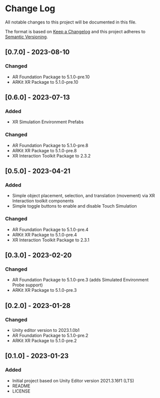 
# Change Log
All notable changes to this project will be documented in this file.
 
The format is based on [Keep a Changelog](http://keepachangelog.com/)
and this project adheres to [Semantic Versioning](http://semver.org/).
 
## [0.7.0] - 2023-08-10

### Changed

- AR Foundation Package to 5.1.0-pre.10
- ARKit XR Package to 5.1.0-pre.10

## [0.6.0] - 2023-07-13

### Added

- XR Simulation Environment Prefabs

### Changed

- AR Foundation Package to 5.1.0-pre.8
- ARKit XR Package to 5.1.0-pre.8
- XR Interaction Toolkit Package to 2.3.2

## [0.5.0] - 2023-04-21

### Added

- Simple object placement, selection, and translation (movement) via XR Interaction toolkit components
- Simple toggle buttons to enable and disable Touch Simulation

### Changed

- AR Foundation Package to 5.1.0-pre.4
- ARKit XR Package to 5.1.0-pre.4
- XR Interaction Toolkit Package to 2.3.1

## [0.3.0] - 2023-02-20

### Changed

- AR Foundation Package to 5.1.0-pre.3 (adds Simulated Environment Probe support)
- ARKit XR Package to 5.1.0-pre.3

## [0.2.0] - 2023-01-28
  
### Changed
  
- Unity editor version to 2023.1.0b1
- AR Foundation Package to 5.1.0-pre.2
- ARKit XR Package to 5.1.0-pre.2
  
## [0.1.0] - 2023-01-23
 
### Added
-  Initial project based on Unity Editor version 2021.3.16f1 (LTS)
-  README
-  LICENSE
   